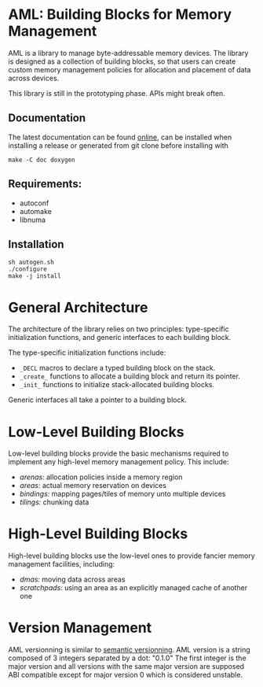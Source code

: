 AML: Building Blocks for Memory Management
=========================================

AML is a library to manage byte-addressable memory devices. The library
is designed as a collection of building blocks, so that users can create custom
memory management policies for allocation and placement of data across devices.

This library is still in the prototyping phase. APIs might break often.

## Documentation

The latest documentation can be found
[online](https://argo-aml.readthedocs.io/en/latest/),
can be installed when installing a release or generated
from git clone before installing with
```
make -C doc doxygen
```

## Requirements:

* autoconf
* automake
* libnuma

## Installation

```
sh autogen.sh
./configure
make -j install
```

# General Architecture

The architecture of the library relies on two principles: type-specific
initialization functions, and generic interfaces to each building block.

The type-specific initialization functions include:
  - `_DECL` macros to declare a typed building block on the stack.
  - `_create_` functions to allocate a building block and return its pointer.
  - `_init_` functions to initialize stack-allocated building blocks.

Generic interfaces all take a pointer to a building block.

# Low-Level Building Blocks

Low-level building blocks provide the basic mechanisms required to implement
any high-level memory management policy. This include:
  - *arenas:* allocation policies inside a memory region
  - *areas:* actual memory reservation on devices
  - *bindings:* mapping pages/tiles of memory unto multiple devices
  - *tilings:* chunking data

# High-Level Building Blocks

High-level building blocks use the low-level ones to provide fancier memory
management facilities, including:
  - *dmas:* moving data across areas
  - *scratchpads:* using an area as an explicitly managed cache of another one

# Version Management
AML versionning is similar to [semantic versionning](https://semver.org/).
AML version is a string composed of 3 integers separated by a dot: "0.1.0"
The first integer is the major version and all versions with the same
major version are supposed ABI compatible except for major version 0 which is
considered unstable.

